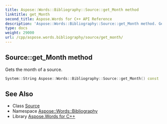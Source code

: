 ```yaml
---
title: Aspose::Words::Bibliography::Source::get_Month method
linktitle: get_Month
second_title: Aspose.Words for C++ API Reference
description: 'Aspose::Words::Bibliography::Source::get_Month method. Gets the month of a source in C++.'
type: docs
weight: 29000
url: /cpp/aspose.words.bibliography/source/get_month/
---
```

## Source::get_Month method


Gets the month of a source.

```cpp
System::String Aspose::Words::Bibliography::Source::get_Month() const
```

## See Also

* Class [Source](../)
* Namespace [Aspose::Words::Bibliography](../../)
* Library [Aspose.Words for C++](../../../)
